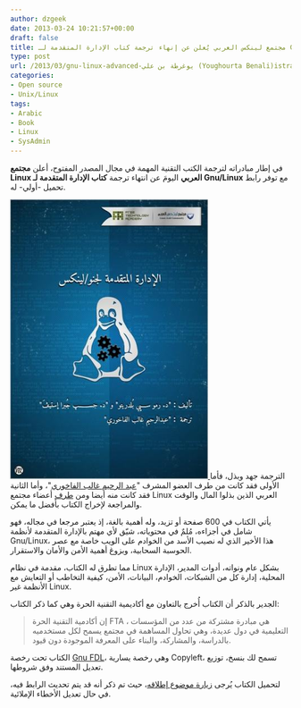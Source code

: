 ```yaml
---
author: dzgeek
date: 2013-03-24 10:21:57+00:00
draft: false
title: مجتمع لينكس العربي يُعلن عن إنهاء ترجمة كتاب الإدارة المتقدمة لـ Gnu/Linux
type: post
url: /2013/03/gnu-linux-advanced-يوغرطة بن علي (Youghourta Benali)istration-arabic-book/
categories:
- Open source
- Unix/Linux
tags:
- Arabic
- Book
- Linux
- SysAdmin
---
```


في إطار مبادراته لترجمة الكتب التقنية المهمة في مجال المصدر المفتوح، أعلن **مجتمع Linux العربي** اليومَ عن انتهاء ترجمة **كتاب الإدارة المتقدمة لـ Gnu/Linux** مع توفر رابط تحميل -أولي- له.

[![gun-linux-book-arabic](gun-linux-book-arabic.jpg)
](gun-linux-book-arabic.jpg)الترجمة جهد وبذل، فأما الأولى فقد كانت من طرف العضو المشرف "[عبد الرحيم غالب الفاخوري](http://www.linuxac.org/forum/members/20958-%D8%B9%D8%A8%D8%AF%D8%A7%D9%84%D8%B1%D8%AD%D9%8A%D9%85-%D8%A7%D9%84%D9%81%D8%A7%D8%AE%D9%88%D8%B1%D9%8A)"، وأما الثانية فقد كانت منه أيضا ومن [طرف](http://www.linuxac.org/forum/threads/59158-%D8%AA%D8%B1%D8%AC%D9%85%D8%A9-%D9%83%D8%AA%D8%A7%D8%A8-GNU-Linux-Advanced-Administration) أعضاء مجتمع Linux العربي الذين بذلوا المال والوقت والمراجعة لإخراج الكتاب بأفضل ما يمكن.

يأتي الكتاب في 600 صفحة أو تزيد، وله أهمية بالغة، إذ يعتبر مرجعا في مجاله، فهو شامل في أجزاءه، مُلمٌ في محتوياته، شيّق لأي مهتم بالإدارة المتقدمة لأنظمة Gnu/Linux، هذا الأخير الذي له نصيب الأسد من الخوادم على الويب خاصة مع عصر الحوسبة السحابية، وبزوغ أهمية الأمن والأمان والاستقرار.

مما تطرق له الكتاب، مقدمة في نظام Linux بشكل عام ونواته، أدوات المدير، الإدارة المحلية، إدارة كل من الشبكات، الخوادم، البيانات، الأمن، كيفية التخاطب أو التعايش مع الأنظمة غير Linux.

الجدير بالذكر أن الكتاب أُخرج بالتعاون مع أكاديمية التقنية الحرة وهي كما ذكر الكتاب:


<blockquote>إن أكادمية التقنية الحرة FTA ، هي مبادرة مشتركة من عدد من المؤسسات التعليمية في دول عديدة، وهي تحاول المساهمة في مجتمع يسمح لكل مستخدميه بالدراسة، والمشاركة، والبناء على المعرفة الموجودة دون قيود.</blockquote>


الكتاب تحت رخصة [Gnu FDL](http://www.gnu.org/copyleft/fdl.html)، وهي رخصة يسارية Copyleft، تسمح لك بنسخ، توزيع تعديل المستند وفق شروطها.

لتحميل الكتاب يُرجى [زيارة موضوع إطلاقه](http://www.linuxac.org/forum/threads/63280-%D9%83%D8%AA%D8%A7%D8%A8-%D8%A7%D9%84%D8%A5%D8%AF%D8%A7%D8%B1%D8%A9-%D8%A7%D9%84%D9%85%D8%AA%D9%82%D8%AF%D9%85%D8%A9-%D9%84%D8%AC%D9%86%D9%88-%D9%84%D9%8A%D9%86%D9%83%D8%B3)، حيث تم ذكر أنه قد يتم تحديث الرابط فيه، في حال تعديل الأخطاء الإملائية.
